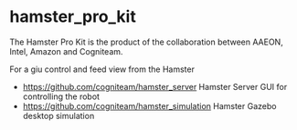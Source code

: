 # hamster_pro_kit 

The Hamster Pro Kit is the product of the collaboration between AAEON, Intel, Amazon and Cogniteam. <br>

For a giu control and feed view from the Hamster <BR>
* https://github.com/cogniteam/hamster_server Hamster Server GUI for controlling the robot
* https://github.com/cogniteam/hamster_simulation Hamster Gazebo desktop simulation


